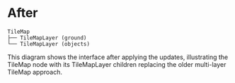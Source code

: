 # After


```
TileMap
├── TileMapLayer (ground)
└── TileMapLayer (objects)
```

This diagram shows the interface after applying the updates, illustrating the TileMap node with its TileMapLayer children replacing the older multi-layer TileMap approach.

